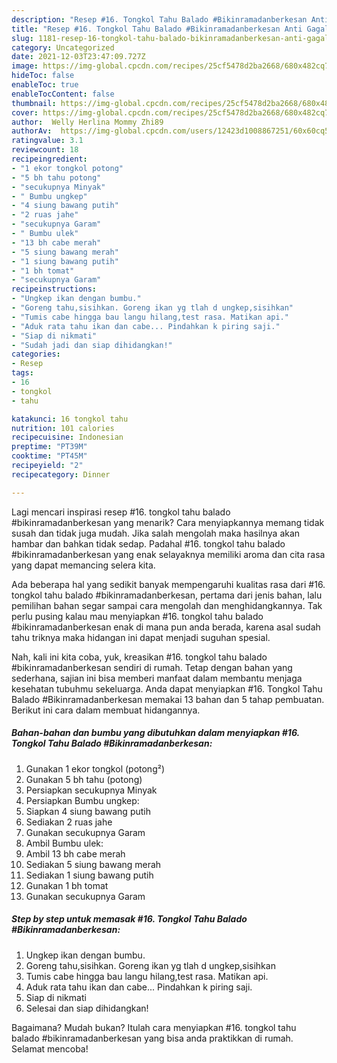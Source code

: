 ```yaml
---
description: "Resep #16. Tongkol Tahu Balado #Bikinramadanberkesan Anti Gagal"
title: "Resep #16. Tongkol Tahu Balado #Bikinramadanberkesan Anti Gagal"
slug: 1181-resep-16-tongkol-tahu-balado-bikinramadanberkesan-anti-gagal
category: Uncategorized
date: 2021-12-03T23:47:09.727Z
image: https://img-global.cpcdn.com/recipes/25cf5478d2ba2668/680x482cq70/16-tongkol-tahu-balado-bikinramadanberkesan-foto-resep-utama.jpg
hideToc: false
enableToc: true
enableTocContent: false
thumbnail: https://img-global.cpcdn.com/recipes/25cf5478d2ba2668/680x482cq70/16-tongkol-tahu-balado-bikinramadanberkesan-foto-resep-utama.jpg
cover: https://img-global.cpcdn.com/recipes/25cf5478d2ba2668/680x482cq70/16-tongkol-tahu-balado-bikinramadanberkesan-foto-resep-utama.jpg
author:  Welly Herlina Mommy Zhi89
authorAv:  https://img-global.cpcdn.com/users/12423d1008867251/60x60cq50/avatar.jpg
ratingvalue: 3.1
reviewcount: 18
recipeingredient:
- "1 ekor tongkol potong"
- "5 bh tahu potong"
- "secukupnya Minyak"
- " Bumbu ungkep"
- "4 siung bawang putih"
- "2 ruas jahe"
- "secukupnya Garam"
- " Bumbu ulek"
- "13 bh cabe merah"
- "5 siung bawang merah"
- "1 siung bawang putih"
- "1 bh tomat"
- "secukupnya Garam"
recipeinstructions:
- "Ungkep ikan dengan bumbu."
- "Goreng tahu,sisihkan. Goreng ikan yg tlah d ungkep,sisihkan"
- "Tumis cabe hingga bau langu hilang,test rasa. Matikan api."
- "Aduk rata tahu ikan dan cabe... Pindahkan k piring saji."
- "Siap di nikmati"
- "Sudah jadi dan siap dihidangkan!"
categories:
- Resep
tags:
- 16
- tongkol
- tahu

katakunci: 16 tongkol tahu 
nutrition: 101 calories
recipecuisine: Indonesian
preptime: "PT39M"
cooktime: "PT45M"
recipeyield: "2"
recipecategory: Dinner

---
```



Lagi mencari inspirasi resep #16. tongkol tahu balado #bikinramadanberkesan yang menarik? Cara menyiapkannya memang tidak susah dan tidak juga mudah. Jika salah mengolah maka hasilnya akan hambar dan bahkan tidak sedap. Padahal #16. tongkol tahu balado #bikinramadanberkesan yang enak selayaknya memiliki aroma dan cita rasa yang dapat memancing selera kita.




Ada beberapa hal yang sedikit banyak mempengaruhi kualitas rasa dari #16. tongkol tahu balado #bikinramadanberkesan, pertama dari jenis bahan, lalu pemilihan bahan segar sampai cara mengolah dan menghidangkannya. Tak perlu pusing kalau mau menyiapkan #16. tongkol tahu balado #bikinramadanberkesan enak di mana pun anda berada, karena asal sudah tahu triknya maka hidangan ini dapat menjadi suguhan spesial.


Nah, kali ini kita coba, yuk, kreasikan #16. tongkol tahu balado #bikinramadanberkesan sendiri di rumah. Tetap dengan bahan yang sederhana, sajian ini bisa memberi manfaat dalam membantu menjaga kesehatan tubuhmu sekeluarga. Anda dapat menyiapkan #16. Tongkol Tahu Balado #Bikinramadanberkesan memakai 13 bahan dan 5 tahap pembuatan. Berikut ini cara dalam membuat hidangannya.

<!--inarticleads1-->

##### Bahan-bahan dan bumbu yang dibutuhkan dalam menyiapkan #16. Tongkol Tahu Balado #Bikinramadanberkesan:

1. Gunakan 1 ekor tongkol (potong²)
1. Gunakan 5 bh tahu (potong)
1. Persiapkan secukupnya Minyak
1. Persiapkan  Bumbu ungkep:
1. Siapkan 4 siung bawang putih
1. Sediakan 2 ruas jahe
1. Gunakan secukupnya Garam
1. Ambil  Bumbu ulek:
1. Ambil 13 bh cabe merah
1. Sediakan 5 siung bawang merah
1. Sediakan 1 siung bawang putih
1. Gunakan 1 bh tomat
1. Gunakan secukupnya Garam




<!--inarticleads2-->

##### Step by step untuk memasak #16. Tongkol Tahu Balado #Bikinramadanberkesan:

1. Ungkep ikan dengan bumbu.
1. Goreng tahu,sisihkan. Goreng ikan yg tlah d ungkep,sisihkan
1. Tumis cabe hingga bau langu hilang,test rasa. Matikan api.
1. Aduk rata tahu ikan dan cabe... Pindahkan k piring saji.
1. Siap di nikmati
1. Selesai dan siap dihidangkan!



Bagaimana? Mudah bukan? Itulah cara menyiapkan #16. tongkol tahu balado #bikinramadanberkesan yang bisa anda praktikkan di rumah. Selamat mencoba!

